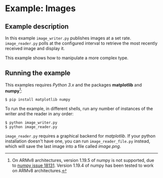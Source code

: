 # Example: Images

## Example description
In this example `image_writer.py` publishes images at a set rate.
`image_reader.py` polls at the configured interval to retrieve
the most recently received image and display it.

This example shows how to manipulate a more complex type.

## Running the example
This examples requires *Python 3.x* and the packages **matplotlib** and **numpy**[^1]:

    $ pip install matplotlib numpy

To run the example, in different shells, run any number of instances of the writer and the reader in any order:

    $ python image_writer.py
    $ python image_reader.py

`image_reader.py` requires a graphical backend for *matplotlib*. If your python
installation doesn't have one, you can run `image_reader_file.py` instead, which
will save the last image into a file called *image.png*.

[^1]: On ARMv8 architectures, version 1.19.5 of numpy is not supported, due to
[numpy issue 18131](https://github.com/numpy/numpy/issues/18131).
Version 1.19.4 of numpy has been tested to work on ARMv8 architectures.
